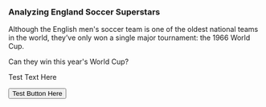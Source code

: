 <head>
    <script src = "https://d3js.org/d3.v4.min.js"></script>
</head>
<script src="js/test.js"></script>
<body>
	<div id ="home">
		<!-- initial container -->
		<div class="container" id = "title-container">
			<h3>Analyzing England Soccer Superstars</h3>
		</div>
		<div class="container" id = "intro-container">
			<p>Although the English men's soccer team is one of the oldest national teams in the world, they’ve only won a single major tournament: the 1966 World Cup.</p>
			<p>Can they win this year's World Cup?</p>
		</div>
		<div class="container" id = "button-test">
			<p class="button-able">Test Text Here</p>
			<button onclick="changeColor()">Test Button Here</button>
		</div>
	</div>
</body>
